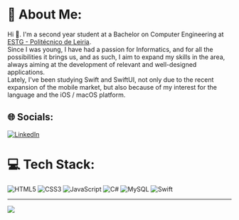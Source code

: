 # 💫 About Me:
Hi 👋. I'm a second year student at a Bachelor on Computer Engineering at [ESTG - Politécnico de Leiria](https://github.com/IPLeiria).<br>Since I was young, I have had a passion for Informatics, and for all the possibilities it brings us, and as such, I aim to expand my skills in the area, always aiming at the development of relevant and well-designed applications.<br>Lately, I've been studying Swift and SwiftUI, not only due to the recent expansion of the mobile market, but also because of my interest for the language and the iOS / macOS platform.


## 🌐 Socials:
[![LinkedIn](https://img.shields.io/badge/LinkedIn-%230077B5.svg?logo=linkedin&logoColor=white)](https://www.linkedin.com/in/joão-franco-452161195/?locale=en_US) 

# 💻 Tech Stack:
![HTML5](https://img.shields.io/badge/html5-%23E34F26.svg?style=for-the-badge&logo=html5&logoColor=white) ![CSS3](https://img.shields.io/badge/css3-%231572B6.svg?style=for-the-badge&logo=css3&logoColor=white) ![JavaScript](https://img.shields.io/badge/javascript-%23323330.svg?style=for-the-badge&logo=javascript&logoColor=%23F7DF1E) ![C#](https://img.shields.io/badge/c%23-%23239120.svg?style=for-the-badge&logo=c-sharp&logoColor=white) ![MySQL](https://img.shields.io/badge/mysql-%2300f.svg?style=for-the-badge&logo=mysql&logoColor=white) ![Swift](https://img.shields.io/badge/swift-F54A2A?style=for-the-badge&logo=swift&logoColor=white)

---
[![](https://visitcount.itsvg.in/api?id=JoaoFranco03&icon=0&color=0)](https://visitcount.itsvg.in)
